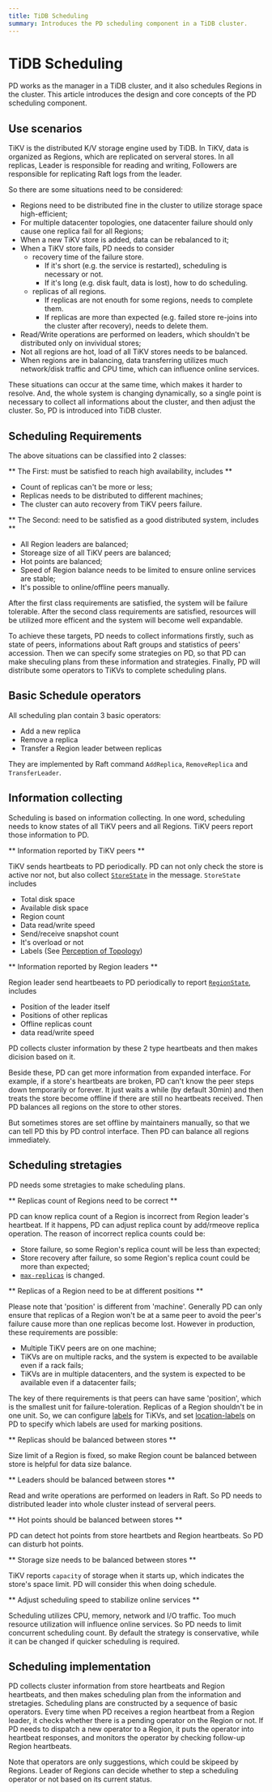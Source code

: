 ```yaml
---
title: TiDB Scheduling
summary: Introduces the PD scheduling component in a TiDB cluster.
---
```


# TiDB Scheduling

PD works as the manager in a TiDB cluster, and it also schedules Regions in the
cluster. This article introduces the design and core concepts of the PD scheduling component.

## Use scenarios

TiKV is the distributed K/V storage engine used by TiDB. In TiKV, data is
organized as Regions, which are replicated on serveral stores. In all replicas,
Leader is responsible for reading and writing, Followers are responsible for
replicating Raft logs from the leader.

So there are some situations need to be considered:

* Regions need to be distributed fine in the cluster to utilize storage space
  high-efficient;
* For multiple datacenter topologies, one datacenter failure should only cause
  one replica fail for all Regions;
* When a new TiKV store is added, data can be rebalanced to it;
* When a TiKV store fails, PD needs to consider
    * recovery time of the failure store.
        * If it's short (e.g. the service is restarted), scheduling is necessary
          or not.
        * If it's long (e.g. disk fault, data is lost), how to do scheduling.
    * replicas of all regions.
        * If replicas are not enouth for some regions, needs to complete them.
        * If replicas are more than expected (e.g. failed store re-joins into the
          cluster after recovery), needs to delete them.
* Read/Write operations are performed on leaders, which shouldn't be distributed
  only on invividual stores;
* Not all regions are hot, load of all TiKV stores needs to be balanced.
* When regions are in balancing, data transferring utilizes much network/disk
  traffic and CPU time, which can influence online services.

These situations can occur at the same time, which makes it harder to resolve.
And, the whole system is changing dynamically, so a single point is necessary
to collect all informations about the cluster, and then adjust the cluster. So,
PD is introduced into TiDB cluster.

## Scheduling Requirements

The above situations can be classified into 2 classes:

** The First: must be satisfied to reach high availability, includes **

* Count of replicas can't be more or less;
* Replicas needs to be distributed to different machines;
* The cluster can auto recovery from TiKV peers failure.

** The Second: need to be satisfied as a good distributed system, includes **

* All Region leaders are balanced;
* Storeage size of all TiKV peers are balanced;
* Hot points are balanced;
* Speed of Region balance needs to be limited to ensure online services are stable;
* It's possible to online/offline peers manually.

After the first class requirements are satisfied, the system will be failure tolerable. 
After the second class requirements are satisfied, resources will be utilized more
efficent and the system will become well expandable.

To achieve these targets, PD needs to collect informations firstly, such as state of peers,
informations about Raft groups and statistics of peers' accession. Then we can specify
some strategies on PD, so that PD can make sheculing plans from these information and
strategies. Finally, PD will distribute some operators to TiKVs to complete scheduling plans.

## Basic Schedule operators

All scheduling plan contain 3 basic operators:

* Add a new replica
* Remove a replica
* Transfer a Region leader between replicas

They are implemented by Raft command `AddReplica`, `RemoveReplica` and `TransferLeader`.

## Information collecting

Scheduling is based on information collecting. In one word, scheduling needs to know
states of all TiKV peers and all Regions. TiKV peers report those information to PD.

** Information reported by TiKV peers **

TiKV sends heartbeats to PD periodically. PD can not only check the store is active
nor not, but also collect [`StoreState`](https://github.com/pingcap/kvproto/blob/release-3.1/proto/pdpb.proto#L421)
in the message. `StoreState` includes

* Total disk space
* Available disk space
* Region count
* Data read/write speed
* Send/receive snapshot count
* It's overload or not
* Labels (See [Perception of Topology](/location-awareness.md))

** Information reported by Region leaders **

Region leader send heartbeaets to PD periodically to report [`RegionState`](https://github.com/pingcap/kvproto/blob/release-3.1/proto/pdpb.proto#L271),
includes

* Position of the leader itself
* Positions of other replicas
* Offline replicas count
* data read/write speed

PD collects cluster information by these 2 type heartbeats and then makes dicision based on it.

Beside these, PD can get more information from expanded interface. For example,
if a store's heartbeats are broken, PD can't know the peer steps down temporarily or forever.
It just waits a while (by default 30min) and then treats the store become offline if there
are still no heartbeats received. Then PD balances all regions on the store to other stores.

But sometimes stores are set offline by maintainers manually, so that we can tell PD this by
PD control interface. Then PD can balance all regions immediately.

## Scheduling stretagies

PD needs some stretagies to make scheduling plans.

** Replicas count of Regions need to be correct **

PD can know replica count of a Region is incorrect from Region leader's heartbeat. If it happens,
PD can adjust replica count by add/rmeove replica operation. The reason of incorrect replica counts
could be:

* Store failure, so some Region's replica count will be less than expected;
* Store recovery after failure, so some Region's replica count could be more than expected;
* [`max-replicas`](https://github.com/pingcap/pd/blob/v4.0.0-beta/conf/config.toml#L95) is changed.

** Replicas of a Region need to be at different positions **

Please note that 'position' is different from 'machine'. Generally PD can only ensure that
replicas of a Region won't be at a same peer to avoid the peer's failure cause more than one
replicas become lost. However in production, these requirements are possible:

* Multiple TiKV peers are on one machine;
* TiKVs are on multiple racks, and the system is expected to be available even if a rack fails;
* TiKVs are in multiple datacenters, and the system is expected to be available even if a datacenter fails;

The key of there requirements is that peers can have same 'position', which is the smallest unit
for failure-toleration. Replicas of a Region shouldn't be in one unit. So, we can configure
[labels](https://github.com/tikv/tikv/blob/v4.0.0-beta/etc/config-template.toml#L140) for TiKVs,
and set [location-labels](https://github.com/pingcap/pd/blob/v4.0.0-beta/conf/config.toml#L100) on PD
to specify which labels are used for marking positions.

** Replicas should be balanced between stores **

Size limit of a Region is fixed, so make Region count be balanced between store is helpful for data size balance.

** Leaders should be balanced between stores **

Read and write operations are performed on leaders in Raft. So PD needs to distributed leader into whole cluster
instead of serveral peers.

** Hot points should be balanced between stores **

PD can detect hot points from store heartbets and Region heartbeats. So PD can disturb hot points.

** Storage size needs to be balanced between stores **

TiKV reports `capacity` of storage when it starts up, which indicates the store's space limit. PD will consider this
when doing schedule.

** Adjust scheduling speed to stabilize online services **

Scheduling utilizes CPU, memory, network and I/O traffic. Too much resource utilization will influence
online services. So PD needs to limit concurrent scheduling count. By default the strategy is conservative,
while it can be changed if quicker scheduling is required.

## Scheduling implementation

PD collects cluster information from store heartbeats and Region heartbeats, and then makes scheduling plan
from the information and stretagies. Scheduling plans are constructed by a sequence of basic operators.
Every time when PD receives a region heartbeat from a Region leader, it checks whether there is a pending
operator on the Region or not. If PD needs to dispatch a new operator to a Region, it puts the operator into
heartbeat responses, and monitors the operator by checking follow-up Region heartbeats.

Note that operators are only suggestions, which could be skipeed by Regions. Leader of Regions can decide
whether to step a scheduling operator or not based on its current status.
